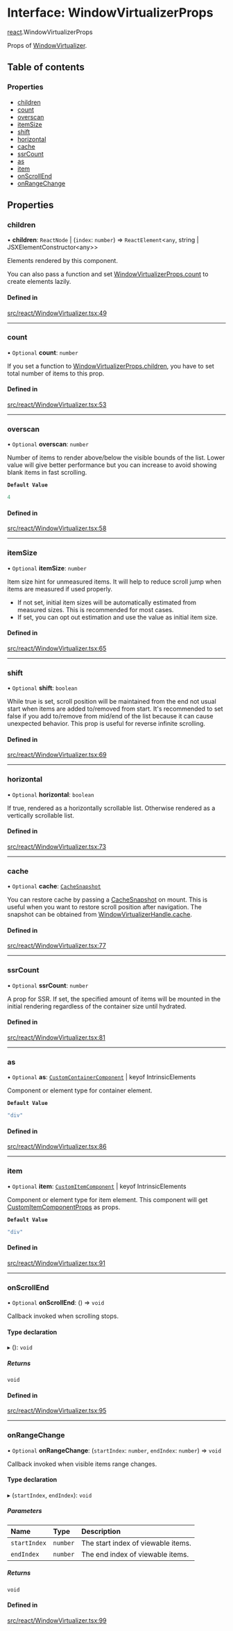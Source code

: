 # Interface: WindowVirtualizerProps

[react](../modules/react.md).WindowVirtualizerProps

Props of [WindowVirtualizer](../modules/react.md#windowvirtualizer).

## Table of contents

### Properties

- [children](react.WindowVirtualizerProps.md#children)
- [count](react.WindowVirtualizerProps.md#count)
- [overscan](react.WindowVirtualizerProps.md#overscan)
- [itemSize](react.WindowVirtualizerProps.md#itemsize)
- [shift](react.WindowVirtualizerProps.md#shift)
- [horizontal](react.WindowVirtualizerProps.md#horizontal)
- [cache](react.WindowVirtualizerProps.md#cache)
- [ssrCount](react.WindowVirtualizerProps.md#ssrcount)
- [as](react.WindowVirtualizerProps.md#as)
- [item](react.WindowVirtualizerProps.md#item)
- [onScrollEnd](react.WindowVirtualizerProps.md#onscrollend)
- [onRangeChange](react.WindowVirtualizerProps.md#onrangechange)

## Properties

### children

• **children**: `ReactNode` \| (`index`: `number`) => `ReactElement`\<`any`, string \| JSXElementConstructor\<any\>\>

Elements rendered by this component.

You can also pass a function and set [WindowVirtualizerProps.count](react.WindowVirtualizerProps.md#count) to create elements lazily.

#### Defined in

[src/react/WindowVirtualizer.tsx:49](https://github.com/inokawa/virtua/blob/d9151a8bfd63d70efa33fb4fc5730732e6ee0bde/src/react/WindowVirtualizer.tsx#L49)

___

### count

• `Optional` **count**: `number`

If you set a function to [WindowVirtualizerProps.children](react.WindowVirtualizerProps.md#children), you have to set total number of items to this prop.

#### Defined in

[src/react/WindowVirtualizer.tsx:53](https://github.com/inokawa/virtua/blob/d9151a8bfd63d70efa33fb4fc5730732e6ee0bde/src/react/WindowVirtualizer.tsx#L53)

___

### overscan

• `Optional` **overscan**: `number`

Number of items to render above/below the visible bounds of the list. Lower value will give better performance but you can increase to avoid showing blank items in fast scrolling.

**`Default Value`**

```ts
4
```

#### Defined in

[src/react/WindowVirtualizer.tsx:58](https://github.com/inokawa/virtua/blob/d9151a8bfd63d70efa33fb4fc5730732e6ee0bde/src/react/WindowVirtualizer.tsx#L58)

___

### itemSize

• `Optional` **itemSize**: `number`

Item size hint for unmeasured items. It will help to reduce scroll jump when items are measured if used properly.

- If not set, initial item sizes will be automatically estimated from measured sizes. This is recommended for most cases.
- If set, you can opt out estimation and use the value as initial item size.

#### Defined in

[src/react/WindowVirtualizer.tsx:65](https://github.com/inokawa/virtua/blob/d9151a8bfd63d70efa33fb4fc5730732e6ee0bde/src/react/WindowVirtualizer.tsx#L65)

___

### shift

• `Optional` **shift**: `boolean`

While true is set, scroll position will be maintained from the end not usual start when items are added to/removed from start. It's recommended to set false if you add to/remove from mid/end of the list because it can cause unexpected behavior. This prop is useful for reverse infinite scrolling.

#### Defined in

[src/react/WindowVirtualizer.tsx:69](https://github.com/inokawa/virtua/blob/d9151a8bfd63d70efa33fb4fc5730732e6ee0bde/src/react/WindowVirtualizer.tsx#L69)

___

### horizontal

• `Optional` **horizontal**: `boolean`

If true, rendered as a horizontally scrollable list. Otherwise rendered as a vertically scrollable list.

#### Defined in

[src/react/WindowVirtualizer.tsx:73](https://github.com/inokawa/virtua/blob/d9151a8bfd63d70efa33fb4fc5730732e6ee0bde/src/react/WindowVirtualizer.tsx#L73)

___

### cache

• `Optional` **cache**: [`CacheSnapshot`](react.CacheSnapshot.md)

You can restore cache by passing a [CacheSnapshot](react.CacheSnapshot.md) on mount. This is useful when you want to restore scroll position after navigation. The snapshot can be obtained from [WindowVirtualizerHandle.cache](react.WindowVirtualizerHandle.md#cache).

#### Defined in

[src/react/WindowVirtualizer.tsx:77](https://github.com/inokawa/virtua/blob/d9151a8bfd63d70efa33fb4fc5730732e6ee0bde/src/react/WindowVirtualizer.tsx#L77)

___

### ssrCount

• `Optional` **ssrCount**: `number`

A prop for SSR. If set, the specified amount of items will be mounted in the initial rendering regardless of the container size until hydrated.

#### Defined in

[src/react/WindowVirtualizer.tsx:81](https://github.com/inokawa/virtua/blob/d9151a8bfd63d70efa33fb4fc5730732e6ee0bde/src/react/WindowVirtualizer.tsx#L81)

___

### as

• `Optional` **as**: [`CustomContainerComponent`](../modules/react.md#customcontainercomponent) \| keyof IntrinsicElements

Component or element type for container element.

**`Default Value`**

```ts
"div"
```

#### Defined in

[src/react/WindowVirtualizer.tsx:86](https://github.com/inokawa/virtua/blob/d9151a8bfd63d70efa33fb4fc5730732e6ee0bde/src/react/WindowVirtualizer.tsx#L86)

___

### item

• `Optional` **item**: [`CustomItemComponent`](../modules/react.md#customitemcomponent) \| keyof IntrinsicElements

Component or element type for item element. This component will get [CustomItemComponentProps](react.CustomItemComponentProps.md) as props.

**`Default Value`**

```ts
"div"
```

#### Defined in

[src/react/WindowVirtualizer.tsx:91](https://github.com/inokawa/virtua/blob/d9151a8bfd63d70efa33fb4fc5730732e6ee0bde/src/react/WindowVirtualizer.tsx#L91)

___

### onScrollEnd

• `Optional` **onScrollEnd**: () => `void`

Callback invoked when scrolling stops.

#### Type declaration

▸ (): `void`

##### Returns

`void`

#### Defined in

[src/react/WindowVirtualizer.tsx:95](https://github.com/inokawa/virtua/blob/d9151a8bfd63d70efa33fb4fc5730732e6ee0bde/src/react/WindowVirtualizer.tsx#L95)

___

### onRangeChange

• `Optional` **onRangeChange**: (`startIndex`: `number`, `endIndex`: `number`) => `void`

Callback invoked when visible items range changes.

#### Type declaration

▸ (`startIndex`, `endIndex`): `void`

##### Parameters

| Name | Type | Description |
| :------ | :------ | :------ |
| `startIndex` | `number` | The start index of viewable items. |
| `endIndex` | `number` | The end index of viewable items. |

##### Returns

`void`

#### Defined in

[src/react/WindowVirtualizer.tsx:99](https://github.com/inokawa/virtua/blob/d9151a8bfd63d70efa33fb4fc5730732e6ee0bde/src/react/WindowVirtualizer.tsx#L99)
